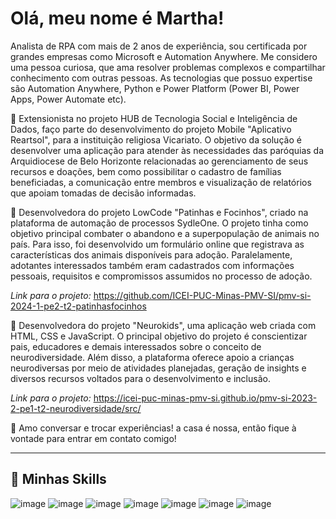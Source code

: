 # Olá, meu nome é Martha!

Analista de RPA com mais de 2 anos de experiência, sou certificada por grandes empresas como Microsoft e Automation Anywhere. Me considero uma pessoa curiosa, que ama resolver problemas complexos e compartilhar conhecimento com outras pessoas. As tecnologias que possuo expertise são Automation Anywhere, Python e Power Platform (Power BI, Power Apps, Power Automate etc).

🔭 Extensionista no projeto HUB de Tecnologia Social e Inteligência de Dados, faço parte do desenvolvimento do projeto Mobile "Aplicativo Reartsol", para a instituição religiosa Vicariato. O objetivo da solução é desenvolver uma aplicação para atender às necessidades das paróquias da Arquidiocese de Belo Horizonte relacionadas ao gerenciamento de seus recursos e doações, bem como possibilitar o cadastro de famílias beneficiadas, a comunicação entre membros e visualização de relatórios que apoiam tomadas de decisão informadas.

🔭 Desenvolvedora do projeto LowCode "Patinhas e Focinhos", criado na plataforma de automação de processos SydleOne. O projeto tinha como objetivo principal combater o abandono e a superpopulação de animais no país. Para isso, foi desenvolvido um formulário online que registrava as características dos animais disponíveis para adoção. Paralelamente, adotantes interessados também eram cadastrados com informações pessoais, requisitos e compromissos assumidos no processo de adoção. 

*Link para o projeto:* https://github.com/ICEI-PUC-Minas-PMV-SI/pmv-si-2024-1-pe2-t2-patinhasfocinhos

🔭 Desenvolvedora do projeto "Neurokids", uma aplicação web criada com HTML, CSS e JavaScript. O principal objetivo do projeto é conscientizar pais, educadores e demais interessados sobre o conceito de neurodiversidade. Além disso, a plataforma oferece apoio a crianças neurodiversas por meio de atividades planejadas, geração de insights e diversos recursos voltados para o desenvolvimento e inclusão.

*Link para o projeto:* https://icei-puc-minas-pmv-si.github.io/pmv-si-2023-2-pe1-t2-neurodiversidade/src/

💬 Amo conversar e trocar experiências! a casa é nossa, então fique à vontade para entrar em contato comigo!

---

## 🚀 Minhas Skills

![image](https://github.com/user-attachments/assets/16f2ae11-5994-4a82-8357-2ec2135e80a9)
![image](https://github.com/user-attachments/assets/287fe025-438b-44b8-8880-d21a7a9046da)
![image](https://github.com/user-attachments/assets/dd74c160-9f45-4c6b-9ec8-0167dce47c46)
![image](https://github.com/user-attachments/assets/5c6ee9f8-d891-4c22-aea9-13ad315afd94)
![image](https://github.com/user-attachments/assets/734e682c-abf0-46e2-91f4-be87a1351602)
![image](https://github.com/user-attachments/assets/93ef4fb1-589a-4b31-a7f4-7a30bb23db8c)
![image](https://github.com/user-attachments/assets/1997b611-a850-4c57-8069-3ec523f70b9e)




  
